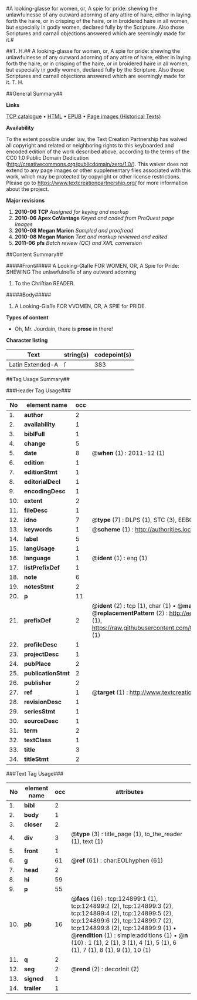 #A looking-glasse for women, or, A spie for pride: shewing the unlawfulnesse of any outward adorning of any attire of haire, either in laying forth the haire, or in crisping of the haire, or in broidered haire in all women, but especially in godly women, declared fully by the Scripture. Also those Scriptures and carnall objections answered which are seemingly made for it.#

##T. H.##
A looking-glasse for women, or, A spie for pride: shewing the unlawfulnesse of any outward adorning of any attire of haire, either in laying forth the haire, or in crisping of the haire, or in broidered haire in all women, but especially in godly women, declared fully by the Scripture. Also those Scriptures and carnall objections answered which are seemingly made for it.
T. H.

##General Summary##

**Links**

[TCP catalogue](http://www.ota.ox.ac.uk/tcp/)  • 
[HTML](http://tei.it.ox.ac.uk/tcp/Texts-HTML/free/A86/A86182.html)  • 
[EPUB](http://tei.it.ox.ac.uk/tcp/Texts-EPUB/free/A86/A86182.epub) • 
[Page images (Historical Texts)](https://historicaltexts.jisc.ac.uk/eebo-99872462e)

**Availability**

To the extent possible under law, the Text Creation Partnership has waived all copyright and related or neighboring rights to this keyboarded and encoded edition of the work described above, according to the terms of the CC0 1.0 Public Domain Dedication (http://creativecommons.org/publicdomain/zero/1.0/). This waiver does not extend to any page images or other supplementary files associated with this work, which may be protected by copyright or other license restrictions. Please go to https://www.textcreationpartnership.org/ for more information about the project.

**Major revisions**

1. __2010-06__ __TCP__ *Assigned for keying and markup*
1. __2010-06__ __Apex CoVantage__ *Keyed and coded from ProQuest page images*
1. __2010-08__ __Megan Marion__ *Sampled and proofread*
1. __2010-08__ __Megan Marion__ *Text and markup reviewed and edited*
1. __2011-06__ __pfs__ *Batch review (QC) and XML conversion*

##Content Summary##

#####Front#####
A Looking-Glaſſe FOR WOMEN, OR, A Spie for Pride: SHEWING The unlawfulneſſe of any outward adorning 
1. To the Chriſtian READER.

#####Body#####

1. A Looking-Glaſſe FOR VVOMEN, OR, A SPIE for PRIDE.

**Types of content**

  * Oh, Mr. Jourdain, there is **prose** in there!

**Character listing**


|Text|string(s)|codepoint(s)|
|---|---|---|
|Latin Extended-A|ſ|383|

##Tag Usage Summary##

###Header Tag Usage###

|No|element name|occ|attributes|
|---|---|---|---|
|1.|__author__|2||
|2.|__availability__|1||
|3.|__biblFull__|1||
|4.|__change__|5||
|5.|__date__|8| @__when__ (1) : 2011-12 (1)|
|6.|__edition__|1||
|7.|__editionStmt__|1||
|8.|__editorialDecl__|1||
|9.|__encodingDesc__|1||
|10.|__extent__|2||
|11.|__fileDesc__|1||
|12.|__idno__|7| @__type__ (7) : DLPS (1), STC (3), EEBO-CITATION (1), PROQUEST (1), VID (1)|
|13.|__keywords__|1| @__scheme__ (1) : http://authorities.loc.gov/ (1)|
|14.|__label__|5||
|15.|__langUsage__|1||
|16.|__language__|1| @__ident__ (1) : eng (1)|
|17.|__listPrefixDef__|1||
|18.|__note__|6||
|19.|__notesStmt__|2||
|20.|__p__|11||
|21.|__prefixDef__|2| @__ident__ (2) : tcp (1), char (1)  •  @__matchPattern__ (2) : ([0-9\-]+):([0-9IVX]+) (1), (.+) (1)  •  @__replacementPattern__ (2) : http://eebo.chadwyck.com/downloadtiff?vid=$1&page=$2 (1), https://raw.githubusercontent.com/textcreationpartnership/Texts/master/tcpchars.xml#$1 (1)|
|22.|__profileDesc__|1||
|23.|__projectDesc__|1||
|24.|__pubPlace__|2||
|25.|__publicationStmt__|2||
|26.|__publisher__|2||
|27.|__ref__|1| @__target__ (1) : http://www.textcreationpartnership.org/docs/. (1)|
|28.|__revisionDesc__|1||
|29.|__seriesStmt__|1||
|30.|__sourceDesc__|1||
|31.|__term__|2||
|32.|__textClass__|1||
|33.|__title__|3||
|34.|__titleStmt__|2||


###Text Tag Usage###

|No|element name|occ|attributes|
|---|---|---|---|
|1.|__bibl__|2||
|2.|__body__|1||
|3.|__closer__|2||
|4.|__div__|3| @__type__ (3) : title_page (1), to_the_reader (1), text (1)|
|5.|__front__|1||
|6.|__g__|61| @__ref__ (61) : char:EOLhyphen (61)|
|7.|__head__|2||
|8.|__hi__|59||
|9.|__p__|55||
|10.|__pb__|16| @__facs__ (16) : tcp:124899:1 (1), tcp:124899:2 (2), tcp:124899:3 (2), tcp:124899:4 (2), tcp:124899:5 (2), tcp:124899:6 (2), tcp:124899:7 (2), tcp:124899:8 (2), tcp:124899:9 (1)  •  @__rendition__ (1) : simple:additions (1)  •  @__n__ (10) : 1 (1), 2 (1), 3 (1), 4 (1), 5 (1), 6 (1), 7 (1), 8 (1), 9 (1), 10 (1)|
|11.|__q__|2||
|12.|__seg__|2| @__rend__ (2) : decorInit (2)|
|13.|__signed__|1||
|14.|__trailer__|1||
